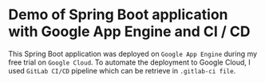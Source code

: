# Demo of Spring Boot application with Google App Engine and CI / CD

This Spring Boot application was deployed on `Google App Engine` during my free trial on `Google Cloud`. To automate the deployment to Google Cloud, I used `GitLab CI/CD` pipeline which can be retrieve in `.gitlab-ci file`.